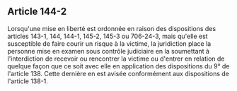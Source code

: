 Article 144-2
----
Lorsqu'une mise en liberté est ordonnée en raison des dispositions des articles
143-1, 144, 144-1, 145-2, 145-3 ou 706-24-3, mais qu'elle est susceptible de
faire courir un risque à la victime, la juridiction place la personne mise en
examen sous contrôle judiciaire en la soumettant à l'interdiction de recevoir ou
rencontrer la victime ou d'entrer en relation de quelque façon que ce soit avec
elle en application des dispositions du 9° de l'article 138. Cette dernière en
est avisée conformément aux dispositions de l'article 138-1.
